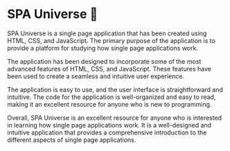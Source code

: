 # SPA Universe 🌌


SPA Universe is a single page application that has been created using HTML, CSS, and JavaScript. The primary purpose of the application is to provide a platform for studying how single page applications work.

The application has been designed to incorporate some of the most advanced features of HTML, CSS, and JavaScript. These features have been used to create a seamless and intuitive user experience.

The application is easy to use, and the user interface is straightforward and intuitive. The code for the application is well-organized and easy to read, making it an excellent resource for anyone who is new to programming.

Overall, SPA Universe is an excellent resource for anyone who is interested in learning how single page applications work. It is a well-designed and intuitive application that provides a comprehensive introduction to the different aspects of single page applications.
